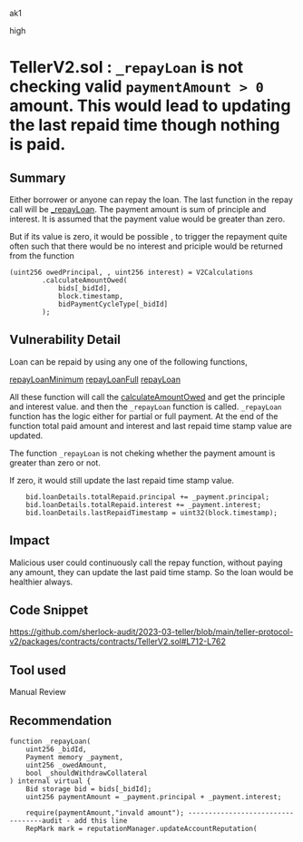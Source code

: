 ak1

high

# TellerV2.sol : `_repayLoan` is not checking valid `paymentAmount > 0` amount. This would lead to updating the last repaid time though nothing is paid.

## Summary

Either borrower or anyone can repay the loan.
The last function in the repay call will be [_repayLoan](https://github.com/sherlock-audit/2023-03-teller/blob/main/teller-protocol-v2/packages/contracts/contracts/TellerV2.sol#L712). 
The payment amount is sum of principle and interest. It is assumed that the payment value would be greater than zero.

But if its value is zero,  it would be possible , to trigger the repayment quite often such that there would be no interest and priciple would be returned from the function 

    (uint256 owedPrincipal, , uint256 interest) = V2Calculations
            .calculateAmountOwed(
                bids[_bidId],
                block.timestamp,
                bidPaymentCycleType[_bidId]
            );

## Vulnerability Detail

Loan can be repaid by using any one of the following functions,

[repayLoanMinimum](https://github.com/sherlock-audit/2023-03-teller/blob/main/teller-protocol-v2/packages/contracts/contracts/TellerV2.sol#L580)
[repayLoanFull](https://github.com/sherlock-audit/2023-03-teller/blob/main/teller-protocol-v2/packages/contracts/contracts/TellerV2.sol#L605)
[repayLoan](https://github.com/sherlock-audit/2023-03-teller/blob/main/teller-protocol-v2/packages/contracts/contracts/TellerV2.sol#L629)

All these function will call the [calculateAmountOwed](https://github.com/sherlock-audit/2023-03-teller/blob/main/teller-protocol-v2/packages/contracts/contracts/TellerV2.sol#L609-L614) and get the principle and interest value.
and then the `_repayLoan` function is called.
`_repayLoan` function has the logic either for partial or full payment. At the end of the function total paid amount and interest and last repaid time stamp value are updated.

The function `_repayLoan` is not cheking whether the payment amount is greater than zero or not.

If zero, it would still update the last repaid time stamp value.

        bid.loanDetails.totalRepaid.principal += _payment.principal;
        bid.loanDetails.totalRepaid.interest += _payment.interest;
        bid.loanDetails.lastRepaidTimestamp = uint32(block.timestamp);


## Impact

Malicious user could continuously call the repay function,  without paying any amount, they can update the last paid time stamp. So the loan would be healthier always.

## Code Snippet

https://github.com/sherlock-audit/2023-03-teller/blob/main/teller-protocol-v2/packages/contracts/contracts/TellerV2.sol#L712-L762

## Tool used

Manual Review

## Recommendation

    function _repayLoan(
        uint256 _bidId,
        Payment memory _payment,
        uint256 _owedAmount,
        bool _shouldWithdrawCollateral
    ) internal virtual {
        Bid storage bid = bids[_bidId];
        uint256 paymentAmount = _payment.principal + _payment.interest;

        require(paymentAmount,"invald amount"); ----------------------------------audit - add this line
        RepMark mark = reputationManager.updateAccountReputation(
